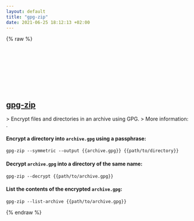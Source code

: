 ```yaml
---
layout: default
title: "gpg-zip"
date: 2021-06-25 18:12:13 +02:00
---
```

{% raw %}
<h2 id="gpg-zip">
  <a href="/en/common/gpg-zip.html">gpg-zip</a> <a href="#gpg-zip"><svg class="icon">
    <use href="/assets/images/unicode_sprite.svg#link" />
  </svg></a>
</h2>
> Encrypt files and directories in an archive using GPG.
> More information: <https://www.gnupg.org/documentation/manuals/gnupg/gpg_002dzip.html>.

#### Encrypt a directory into `archive.gpg` using a passphrase:
```shell
gpg-zip --symmetric --output {{archive.gpg}} {{path/to/directory}}
```
#### Decrypt `archive.gpg` into a directory of the same name:
```shell
gpg-zip --decrypt {{path/to/archive.gpg}}
```
#### List the contents of the encrypted `archive.gpg`:
```shell
gpg-zip --list-archive {{path/to/archive.gpg}}
```
{% endraw %}